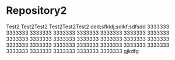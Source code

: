 # Repository2
Test2
Test2Test2
Test2Test2Test2
ded;sfkldj;sdlkf;sdfsdd
3333333
3333333
3333333
3333333
3333333
3333333
3333333
3333333
3333333
3333333
3333333
3333333
3333333
3333333
3333333
3333333
3333333
3333333
3333333
3333333
3333333
3333333
3333333
3333333
3333333
3333333
3333333
gjkdfg
